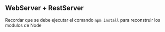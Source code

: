 ## WebServer + RestServer

Recordar que se debe ejecutar el comando ```npm install``` para reconstruir los modulos de Node